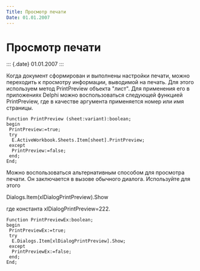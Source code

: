 ```yaml
---
Title: Просмотр печати
Date: 01.01.2007
---
```



Просмотр печати
===============

::: {.date}
01.01.2007
:::


Когда документ сформирован и выполнены настройки печати, можно
переходить к просмотру информации, выводимой на печать. Для этого
используем метод PrintPreview объекта \"лист\". Для применения его в
приложениях Delphi можно воспользоваться следующей функцией
PrintPreview, где в качестве аргумента применяется номер или имя
страницы.

    Function PrintPreview (sheet:variant):boolean;
    begin
     PrintPreview:=true;
     try
      E.ActiveWorkbook.Sheets.Item[sheet].PrintPreview;
     except
      PrintPreview:=false;
     end;
    End;


Можно воспользоваться альтернативным способом для просмотра печати. Он
заключается в вызове обычного диалога. Используйте для этого

Dialogs.Item(xlDialogPrintPreview).Show

где константа xlDialogPrintPreview=222.

    Function PrintPreviewEx:boolean;
    begin
     PrintPreviewEx:=true;
     try
      E.Dialogs.Item[xlDialogPrintPreview].Show;
     except
      PrintPreviewEx:=false;
     end;
    End;

 
